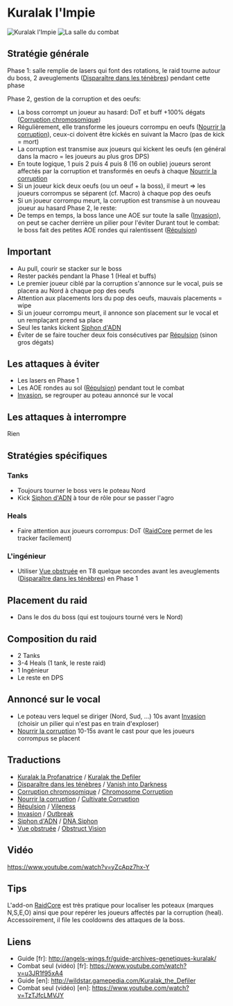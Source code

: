 Kuralak l'Impie
===============
![Kuralak l'Impie](http://i.imgur.com/cHYdtK8.png)
![La salle du combat](http://i.imgur.com/t2lpMGt.png)

Stratégie générale
------------------
  Phase 1: salle remplie de lasers qui font des rotations, le raid tourne autour du boss, 2 aveuglements ([Disparaître dans les ténèbres](http://wildstar.datminer.com/fr/spell/60121)) pendant cette phase

  Phase 2, gestion de la corruption et des oeufs:
- La boss corrompt un joueur au hasard: DoT et buff +100% dégats ([Corruption chromosomique](http://wildstar.datminer.com/fr/spell/56652))
- Régulièrement, elle transforme les joueurs corrompu en oeufs ([Nourrir la corruption](http://wildstar.datminer.com/fr/spell/60559)), ceux-ci doivent être kickés en suivant la Macro (pas de kick = mort)
- La corruption est transmise aux joueurs qui kickent les oeufs (en général dans la macro = les joueurs au plus gros DPS)
- En toute logique, 1 puis 2 puis 4 puis 8 (16 on oublie) joueurs seront affectés par la corruption et transformés en oeufs à chaque [Nourrir la corruption](http://wildstar.datminer.com/fr/spell/60559)
- Si un joueur kick deux oeufs (ou un oeuf + la boss), il meurt => les joueurs corrompus se séparent (cf. Macro) à chaque pop des oeufs
- Si un joueur corrompu meurt, la corruption est transmise à un nouveau joueur au hasard
  Phase 2, le reste:
- De temps en temps, la boss lance une AOE sur toute la salle ([Invasion](http://wildstar.datminer.com/fr/spell/60623)), on peut se cacher derrière un pilier pour l'éviter
  Durant tout le combat: le boss fait des petites AOE rondes qui ralentissent ([Répulsion](http://wildstar.datminer.com/fr/spell/57729))

Important
---------
- Au pull, courir se stacker sur le boss
- Rester packés pendant la Phase 1 (Heal et buffs)
- Le premier joueur ciblé par la corruption s'annonce sur le vocal, puis se placera au Nord à chaque pop des oeufs
- Attention aux placements lors du pop des oeufs, mauvais placements = wipe
- Si un joueur corrompu meurt, il annonce son placement sur le vocal et un remplaçant prend sa place
- Seul les tanks kickent [Siphon d'ADN](http://wildstar.datminer.com/fr/spell/56589)
- Éviter de se faire toucher deux fois consécutives par [Répulsion](http://wildstar.datminer.com/fr/spell/57729) (sinon gros dégats)

Les attaques à éviter
---------------------
- Les lasers en Phase 1
- Les AOE rondes au sol ([Répulsion](http://wildstar.datminer.com/fr/spell/57729)) pendant tout le combat
- [Invasion](http://wildstar.datminer.com/fr/spell/60623), se regrouper au poteau annoncé sur le vocal

Les attaques à interrompre
--------------------------
  Rien

Stratégies spécifiques
----------------------
### Tanks
- Toujours tourner le boss vers le poteau Nord
- Kick [Siphon d'ADN](http://wildstar.datminer.com/fr/spell/56589) à tour de rôle pour se passer l'agro

### Heals
- Faire attention aux joueurs corrompus: DoT ([RaidCore](http://www.curse.com/ws-addons/wildstar/227908-raidcore) permet de les tracker facilement)

### L'ingénieur
- Utiliser [Vue obstruée](http://wildstar.datminer.com/fr/spell/51605) en T8 quelque secondes avant les aveuglements ([Disparaître dans les ténèbres](http://wildstar.datminer.com/fr/spell/60121)) en Phase 1

Placement du raid
-----------------
- Dans le dos du boss (qui est toujours tourné vers le Nord)

Composition du raid
-------------------
- 2 Tanks
- 3-4 Heals (1 tank, le reste raid)
- 1 Ingénieur
- Le reste en DPS

Annoncé sur le vocal
--------------------
- Le poteau vers lequel se diriger (Nord, Sud, ...) 10s avant [Invasion](http://wildstar.datminer.com/fr/spell/60623) (choisir un pilier qui n'est pas en train d'exploser)
- [Nourrir la corruption](http://wildstar.datminer.com/fr/spell/60559) 10-15s avant le cast pour que les joueurs corrompus se placent

Traductions
-----------
- [Kuralak la Profanatrice](http://wildstar.datminer.com/fr/npc/52969) / [Kuralak the Defiler](http://wildstar.datminer.com/en/npc/52969)
- [Disparaître dans les ténèbres](http://wildstar.datminer.com/fr/spell/60121) / [Vanish into Darkness](http://wildstar.datminer.com/en/spell/60121)
- [Corruption chromosomique](http://wildstar.datminer.com/fr/spell/56652) / [Chromosome Corruption](http://wildstar.datminer.com/en/spell/56652)
- [Nourrir la corruption](http://wildstar.datminer.com/fr/spell/60559) / [Cultivate Corruption](http://wildstar.datminer.com/en/spell/60559)
- [Répulsion](http://wildstar.datminer.com/fr/spell/57729) / [Vileness](http://wildstar.datminer.com/en/spell/57729)
- [Invasion](http://wildstar.datminer.com/fr/spell/60623) / [Outbreak](http://wildstar.datminer.com/en/spell/60623)
- [Siphon d'ADN](http://wildstar.datminer.com/fr/spell/56589) / [DNA Siphon](http://wildstar.datminer.com/en/spell/56589)
- [Vue obstruée](http://wildstar.datminer.com/fr/spell/51605) / [Obstruct Vision](http://wildstar.datminer.com/en/spell/51605)

Vidéo
-----
https://www.youtube.com/watch?v=yZcApz7hx-Y

Tips
----
  L'add-on [RaidCore](http://www.curse.com/ws-addons/wildstar/227908-raidcore) est très pratique pour localiser les poteaux (marques N,S,E,O) ainsi que pour repérer les joueurs affectés par la corruption (heal). Accessoirement, il file les cooldowns des attaques de la boss.

Liens
-----
- Guide [fr]: http://angels-wings.fr/guide-archives-genetiques-kuralak/
- Combat seul (vidéo) [fr]: https://www.youtube.com/watch?v=u3JR1f95xA4
- Guide [en]: http://wildstar.gamepedia.com/Kuralak_the_Defiler
- Combat seul (vidéo) [en]: https://www.youtube.com/watch?v=TzTJfcLMVJY

